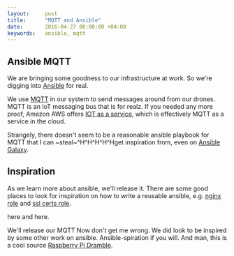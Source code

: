 ```yaml
---
layout:     post
title:      "MQTT and Ansible"
date:       2016-04-27 08:00:00 +04:00
keywords:   ansible, mqtt
---
```


## Ansible MQTT 

We are bringing some goodness to our infrastructure at work. So we're digging into [Ansible](http://docs.ansible.com/ansible/intro.html) for real.

We use [MQTT](http://mqtt.org) in our system to send messages around
from our drones. MQTT is an IoT messaging bus that is for realz. If
you needed any more proof, Amazon AWS offers [IOT as a
service](http://docs.aws.amazon.com/iot/latest/developerguide/what-is-aws-iot.html),
which is effectively MQTT as a service in the cloud.

Strangely, there doesn't seem to be a reasonable ansible playbook for
MQTT that I can ~steal~^H^H^H^H^Hget inspiration from, even on [Ansible
Galaxy](https://galaxy.ansible.com).

## Inspiration

As we learn more about ansible, we'll release it. There are some good
places to look for inspiration on how to write a reusable ansible,
e.g. [nginx role](https://github.com/geerlingguy/ansible-role-nginx)
and [ssl certs
role](https://github.com/jdauphant/ansible-role-ssl-certs).

here and here.

We'll release our MQTT 
Now don't get me wrong. We did look to be inspired by some other work
on ansible.  Ansible-spiration if you will. And man, this is a cool
source [Raspberry Pi Dramble](https://github.com/geerlingguy/raspberry-pi-dramble).


